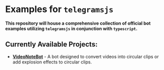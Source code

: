 # Examples for `telegramsjs`

**This repository will house a comprehensive collection of official bot examples utilizing `telegramsjs` in conjunction with `typescript`.**

## Currently Available Projects:

- **[VideoNoteBot](./src/videoNote/README.md)** - A bot designed to convert videos into circular clips or add explosion effects to circular clips.
